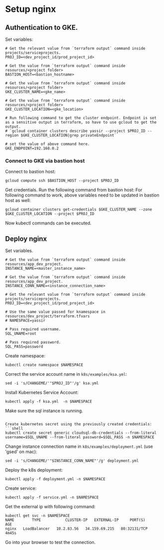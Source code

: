# Setup nginx
## Authentication to GKE.

Set variables:

```shell
# Get the relevant value from `terraform output` command inside projects/serviceprojects.
PROJ_ID=<dev_project_id/prod_project_id>

# Get the value from `terraform output` command inside resources/<project folder>
BASTION_HOST=<bastion_hostname>

# Get the value from `terraform output` command inside resources/<project folder>
GKE_CLUSTER_NAME=<gke_name>

# Get the value from `terraform output` command inside resources/<project folder>
GKE_CLUSTER_LOCATION=<gke_location>

# Run following command to get the cluster endpoint. Endpoint is set as a sensitive output in terraform, so have to use gcloud to get the output.
# `gcloud container clusters describe yassir --project $PROJ_ID --region $GKE_CLUSTER_LOCATION|grep privateEndpoint`

# set the value of above command here.
GKE_ENDPOINT=192.168.0.2
```

### Connect to GKE via bastion host

Connect to bastion host:

```shell
gcloud compute ssh $BASTION_HOST --project $PROJ_ID
```

Get credentials. Run the following command from bastion host:
For following command to work, above variables need to be updated in bastion host as well:

```shell
gcloud container clusters get-credentials $GKE_CLUSTER_NAME --zone $GKE_CLUSTER_LOCATION --project $PROJ_ID
```

Now kubectl commands can be executed.

## Deploy nginx

Set variables.

```shell
# Get the value from `terraform output` command inside resources/app_dev_project.
INSTANCE_NAME=<master_instance_name>

# Get the value from `terraform output` command inside resources/app_dev_project.
INSTANCE_CONN_NAME=<instance_connection_name> 

# Get the relevant value from `terraform output` command inside projects/serviceprojects.
PROJ_ID=<dev_project_id/prod_project_id>

# Use the same value passed for knamespace in resources/dev_project/terraform.tfvars
# NAMESPACE=yassir

# Pass required username.
SQL_UNAME=root

# Pass required password.
SQL_PASS=password
```

Create namespace:

```shell
kubectl create namespace $NAMESPACE
```

Correct the service account name in `k8s/examples/ksa.yml`:
```shell
sed -i 's/CHANGEME/'"$PROJ_ID"'/g' ksa.yml
```

Install Kubernetes Service Account:

```shell
kubectl apply -f ksa.yml  -n $NAMESPACE
```

Make sure the sql instance is running.
<!-- Create database and user. This can be done in terraform as well.

```shell
gcloud sql databases create nginx --instance $INSTANCE_NAME --project $PROJ_ID
gcloud sql users create $SQL_UNAME --host=% --instance $INSTANCE_NAME --password $SQL_PASS --project $PROJ_ID -->
```

Create kubernetes secret using the previously created credentials:
```shell
kubectl create secret generic cloudsql-db-credentials --from-literal username=$SQL_UNAME --from-literal password=$SQL_PASS -n $NAMESPACE
```

Change instance connection name in `k8s/examples/deployment.yml` (use 'gsed' on mac):
```shell
sed -i 's/CHANGEME/'"$INSTANCE_CONN_NAME"'/g' deployment.yml
```

Deploy the k8s deployment:
```shell
kubectl apply -f deployment.yml -n $NAMESPACE
```

Create service:
```shell
kubectl apply -f service.yml -n $NAMESPACE
```

Get the external ip with following command:
```shell
kubectl get svc -n $NAMESPACE
NAME        TYPE           CLUSTER-IP   EXTERNAL-IP     PORT(S)        AGE
nginx   LoadBalancer   10.2.83.56   34.159.69.215   80:32131/TCP   4m45s
```

Go into your browser to test the connection.
